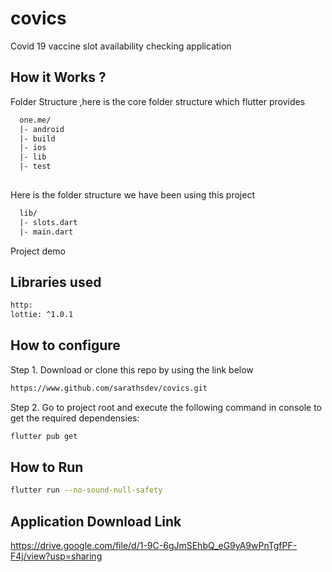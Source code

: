 # covics

Covid 19 vaccine slot availability checking application

## How it Works ?

Folder Structure
 ,here is the core folder structure  which flutter provides

```bash
  one.me/
  |- android
  |- build
  |- ios
  |- lib
  |- test
  
```
Here is the folder structure we have been using this project

```bash
  lib/
  |- slots.dart
  |- main.dart
```


Project demo



## Libraries used
```bash
http:
lottie: ^1.0.1

```
## How to configure

Step 1. Download or clone this repo by using the link below
```bash
https://www.github.com/sarathsdev/covics.git
```
Step 2. Go to project root and execute the following command in console to get the required dependensies:
```bash
flutter pub get
```

## How to Run
```bash
flutter run --no-sound-null-safety
```
## Application Download Link
https://drive.google.com/file/d/1-9C-6gJmSEhbQ_eG9yA9wPnTgfPF-F4j/view?usp=sharing
